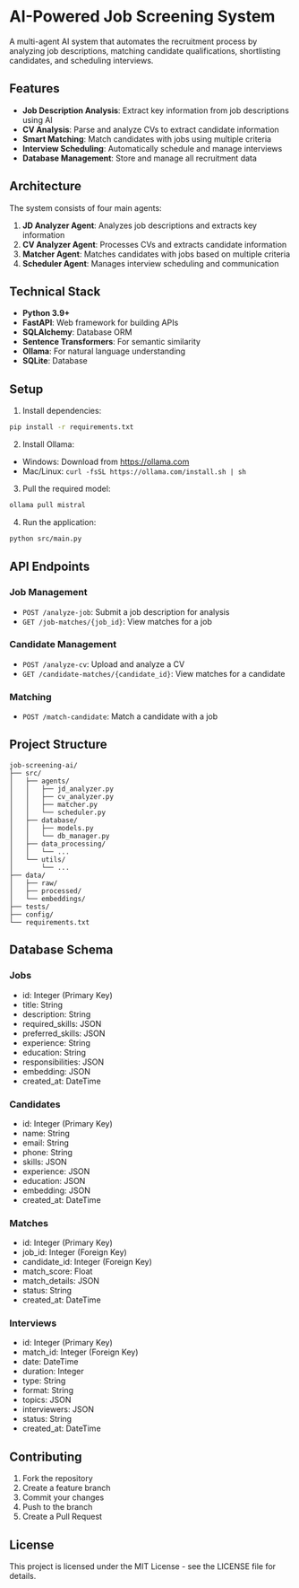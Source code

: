 # AI-Powered Job Screening System

A multi-agent AI system that automates the recruitment process by analyzing job descriptions, matching candidate qualifications, shortlisting candidates, and scheduling interviews.

## Features

- **Job Description Analysis**: Extract key information from job descriptions using AI
- **CV Analysis**: Parse and analyze CVs to extract candidate information
- **Smart Matching**: Match candidates with jobs using multiple criteria
- **Interview Scheduling**: Automatically schedule and manage interviews
- **Database Management**: Store and manage all recruitment data

## Architecture

The system consists of four main agents:

1. **JD Analyzer Agent**: Analyzes job descriptions and extracts key information
2. **CV Analyzer Agent**: Processes CVs and extracts candidate information
3. **Matcher Agent**: Matches candidates with jobs based on multiple criteria
4. **Scheduler Agent**: Manages interview scheduling and communication

## Technical Stack

- **Python 3.9+**
- **FastAPI**: Web framework for building APIs
- **SQLAlchemy**: Database ORM
- **Sentence Transformers**: For semantic similarity
- **Ollama**: For natural language understanding
- **SQLite**: Database

## Setup

1. Install dependencies:
```bash
pip install -r requirements.txt
```

2. Install Ollama:
- Windows: Download from https://ollama.com
- Mac/Linux: `curl -fsSL https://ollama.com/install.sh | sh`

3. Pull the required model:
```bash
ollama pull mistral
```

4. Run the application:
```bash
python src/main.py
```

## API Endpoints

### Job Management
- `POST /analyze-job`: Submit a job description for analysis
- `GET /job-matches/{job_id}`: View matches for a job

### Candidate Management
- `POST /analyze-cv`: Upload and analyze a CV
- `GET /candidate-matches/{candidate_id}`: View matches for a candidate

### Matching
- `POST /match-candidate`: Match a candidate with a job

## Project Structure

```
job-screening-ai/
├── src/
│   ├── agents/
│   │   ├── jd_analyzer.py
│   │   ├── cv_analyzer.py
│   │   ├── matcher.py
│   │   └── scheduler.py
│   ├── database/
│   │   ├── models.py
│   │   └── db_manager.py
│   ├── data_processing/
│   │   └── ...
│   └── utils/
│       └── ...
├── data/
│   ├── raw/
│   ├── processed/
│   └── embeddings/
├── tests/
├── config/
└── requirements.txt
```

## Database Schema

### Jobs
- id: Integer (Primary Key)
- title: String
- description: String
- required_skills: JSON
- preferred_skills: JSON
- experience: String
- education: String
- responsibilities: JSON
- embedding: JSON
- created_at: DateTime

### Candidates
- id: Integer (Primary Key)
- name: String
- email: String
- phone: String
- skills: JSON
- experience: JSON
- education: JSON
- embedding: JSON
- created_at: DateTime

### Matches
- id: Integer (Primary Key)
- job_id: Integer (Foreign Key)
- candidate_id: Integer (Foreign Key)
- match_score: Float
- match_details: JSON
- status: String
- created_at: DateTime

### Interviews
- id: Integer (Primary Key)
- match_id: Integer (Foreign Key)
- date: DateTime
- duration: Integer
- type: String
- format: String
- topics: JSON
- interviewers: JSON
- status: String
- created_at: DateTime

## Contributing

1. Fork the repository
2. Create a feature branch
3. Commit your changes
4. Push to the branch
5. Create a Pull Request

## License

This project is licensed under the MIT License - see the LICENSE file for details. 